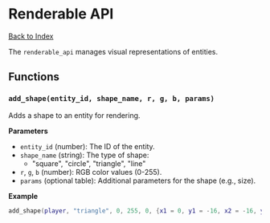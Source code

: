 # Renderable API

[Back to Index](index.md)

The `renderable_api` manages visual representations of entities.

## Functions

### `add_shape(entity_id, shape_name, r, g, b, params)`

Adds a shape to an entity for rendering.

**Parameters**
- `entity_id` (number): The ID of the entity.
- `shape_name` (string): The type of shape:
  - "square", "circle", "triangle", "line"
- `r`, `g`, `b` (number): RGB color values (0-255).
- `params` (optional table): Additional parameters for the shape (e.g., size).

**Example**
```lua
add_shape(player, "triangle", 0, 255, 0, {x1 = 0, y1 = -16, x2 = -16, y2 = 16, x3 = 16, y3 = 16})
```
